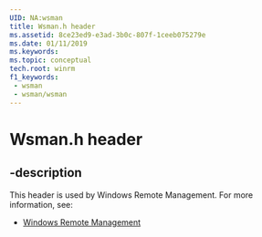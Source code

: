 ```yaml
---
UID: NA:wsman
title: Wsman.h header
ms.assetid: 8ce23ed9-e3ad-3b0c-807f-1ceeb075279e
ms.date: 01/11/2019
ms.keywords: 
ms.topic: conceptual
tech.root: winrm
f1_keywords:
 - wsman
 - wsman/wsman
---
```


# Wsman.h header


## -description

This header is used by Windows Remote Management. For more information, see:

- [Windows Remote Management](../_winrm/index.md)


